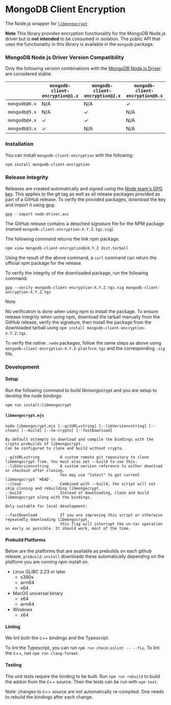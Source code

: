 # MongoDB Client Encryption

The Node.js wrapper for [`libmongocrypt`](../../README.md)

**Note** This library provides encryption functionality for the MongoDB Node.js driver but is **not intended** to be consumed in isolation. The public API that uses the functionality in this library is available in the `mongodb` package.

### MongoDB Node.js Driver Version Compatibility

Only the following version combinations with the [MongoDB Node.js Driver](https://github.com/mongodb/node-mongodb-native) are considered stable.

|               | `mongodb-client-encryption@1.x` | `mongodb-client-encryption@2.x` | `mongodb-client-encryption@6.x` |
| ------------- | ------------------------------- | ------------------------------- | ------------------------------- |
| `mongodb@6.x` | N/A                             | N/A                             | ✓                               |
| `mongodb@5.x` | N/A                             | ✓                               | N/A                             |
| `mongodb@4.x` | ✓                               | ✓                               | N/A                             |
| `mongodb@3.x` | ✓                               | N/A                             | N/A                             |

### Installation

You can install `mongodb-client-encryption` with the following:

```bash
npm install mongodb-client-encryption
```

### Release Integrity

Releases are created automatically and signed using the [Node team's GPG key](https://pgp.mongodb.com/node-driver.asc). This applies to the git tag as well as all release packages provided as part of a GitHub release. To verify the provided packages, download the key and import it using gpg:

```
gpg --import node-driver.asc
```

The GitHub release contains a detached signature file for the NPM package (named
`mongodb-client-encryption-X.Y.Z.tgz.sig`).

The following command returns the link npm package. 
```shell
npm view mongodb-client-encryption@vX.Y.Z dist.tarball 
```

Using the result of the above command, a `curl` command can return the official npm package for the release.

To verify the integrity of the downloaded package, run the following command:
```shell
gpg --verify mongodb-client-encryption-X.Y.Z.tgz.sig mongodb-client-encryption-X.Y.Z.tgz
```

>[!Note]
No verification is done when using npm to install the package. To ensure release integrity when using npm, download the tarball manually from the GitHub release, verify the signature, then install the package from the downloaded tarball using `npm install mongodb-client-encryption-X.Y.Z.tgz`.

To verify the native `.node` packages, follow the same steps as above using `mongodb-client-encryption-X.Y.Z-platform.tgz` and the corresponding `.sig` file.

### Development

#### Setup


Run the following command to build libmongocrypt and you are setup to develop the node bindings:

```shell
npm run install:libmongocrypt
```

#### `libmongocrypt.mjs`

```
node libmongocrypt.mjs [--gitURL=string] [--libVersion=string] [--clean] [--build] [--no-crypto] [--fastDownload]

By default attempts to download and compile the bindings with the crypto prebuilds of libmongocrypt.
Can be configured to clone and build without crypto.

--gitURL=string         A custom remote git repository to clone libmongocrypt from. You must also set --build to use this.
--libVersion=string     A custom version reference to either download or checkout after cloning.
                        You may use "latest" to get current libmongocrypt `HEAD`.
--clean                 Combined with --build, the script will not skip cloning and rebuilding libmongocrypt.
--build                 Instead of downloading, clone and build libmongocrypt along with the bindings.

Only suitable for local development:

--fastDownload          If you are improving this script or otherwise repeatedly downloading libmongocrypt,
                        this flag will interrupt the un-tar operation as early as possible. It should work, most of the time.
```

#### Prebuild Platforms

Below are the platforms that are available as prebuilds on each github release.
`prebuild-install` downloads these automatically depending on the platform you are running npm install on.

- Linux GLIBC 2.23 or later
    - s390x
    - arm64
    - x64
- MacOS universal binary
    - x64
    - arm64
- Windows
    - x64

#### Linting

We lint both the c++ bindings and the Typescript.

To lint the Typescript, you can run `npm run check:eslint -- --fix`. To lint the c++, run `npm run clang-format`.

#### Testing

The unit tests require the binding to be built. Run `npm run rebuild` to build the addon from the c++ source. Then the tests can be run with `npm test`.

Note: changes to c++ source are not automatically re-compiled. One needs to rebuild the bindings after each change.
